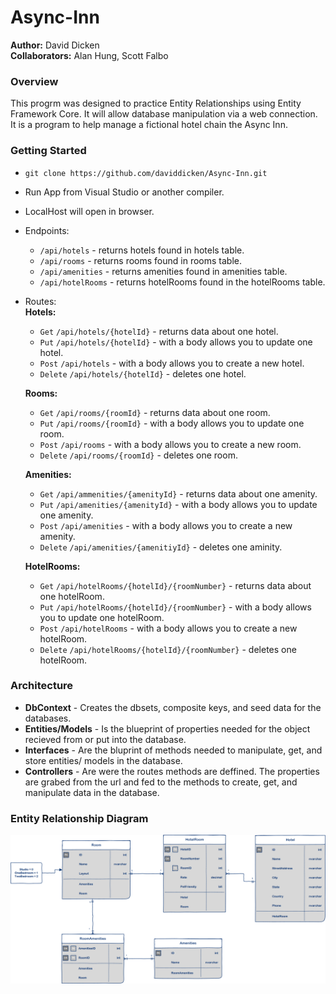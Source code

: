 # Async-Inn
**Author:** David Dicken  
**Collaborators:** Alan Hung, Scott Falbo

### Overview
This progrm was designed to practice Entity Relationships using Entity Framework Core.
It will allow database manipulation via a web connection.
It is a program to help manage a fictional hotel chain the Async Inn.

### Getting Started
* `git clone https://github.com/daviddicken/Async-Inn.git`
* Run App from Visual Studio or another compiler.
* LocalHost will open in browser.
* Endpoints:
  * `/api/hotels` - returns hotels found in hotels table.
  * `/api/rooms` - returns rooms found in rooms table.
  * `/api/amenities` - returns amenities found in amenities table.
  * `/api/hotelRooms` - returns hotelRooms found in the hotelRooms table.
* Routes:  
  **Hotels:**
  * `Get` `/api/hotels/{hotelId}` - returns data about one hotel.
  * `Put` `/api/hotels/{hotelId}` - with a body allows you to update one hotel.
  * `Post` `/api/hotels` - with a body allows you to create a new hotel.
  * `Delete` `/api/hotels/{hotelId}` - deletes one hotel.  
  
  **Rooms:**
  * `Get` `/api/rooms/{roomId}` - returns data about one room.
  * `Put` `/api/rooms/{roomId}` - with a body allows you to update one room.
  * `Post` `/api/rooms` - with a body allows you to create a new room.
  * `Delete` `/api/rooms/{roomId}` - deletes one room.    
  
  **Amenities:**
  * `Get` `/api/ammenities/{amenityId}` - returns data about one amenity.
  * `Put` `/api/amenities/{amenityId}` - with a body allows you to update one amenity.
  * `Post` `/api/amenities` - with a body allows you to create a new amenity.
  * `Delete` `/api/amenities/{amenitiyId}` - deletes one aminity.   
  
  **HotelRooms:**
  * `Get` `/api/hotelRooms/{hotelId}/{roomNumber}` - returns data about one hotelRoom.
  * `Put` `/api/hotelRooms/{hotelId}/{roomNumber}` - with a body allows you to update one hotelRoom.
  * `Post` `/api/hotelRooms` - with a body allows you to create a new hotelRoom.
  * `Delete` `/api/hotelRooms/{hotelId}/{roomNumber}` - deletes one hotelRoom.

### Architecture
* **DbContext** - Creates the dbsets, composite keys, and seed data for the databases.  
* **Entities/Models** - Is the blueprint of properties needed for the object recieved from or put into the database.  
* **Interfaces** - Are the bluprint of methods needed to manipulate, get, and store entities/ models in the database.  
* **Controllers** - Are were the routes methods are deffined. The properties are grabed from the url and fed to the methods to create, get, and manipulate data in the database.  

### Entity Relationship Diagram
![ERD](https://github.com/daviddicken/Async-Inn/blob/master/AsyncInn/Img/AsyncInnERD.PNG?raw=true)

